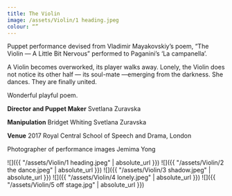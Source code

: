 ```yaml
---
title: The Violin
image: /assets/Violin/1 heading.jpeg
colour: “”
---
```


Puppet performance devised from Vladimir Mayakovskiy’s poem, “The Violin — A Little Bit Nervous” performed to Paganini’s ‘La campanella’.

A Violin becomes overworked, its player walks away. Lonely, the Violin does not notice its other half — its soul-mate —emerging from the darkness. She dances. They are finally united.

Wonderful playful poem.

**Director and Puppet Maker**
Svetlana Zuravska

**Manipulation**
Bridget Whiting
Svetlana Zuravska

**Venue**
2017
Royal Central School of Speech and Drama, London

Photographer of performance images Jemima Yong

![]({{ "/assets/Violin/1 heading.jpeg" | absolute_url }})
![]({{ "/assets/Violin/2 the dance.jpeg" | absolute_url }})
![]({{ "/assets/Violin/3 shadow.jpeg" | absolute_url }})
![]({{ "/assets/Violin/4 lonely.jpeg" | absolute_url }})
![]({{ "/assets/Violin/5 off stage.jpg" | absolute_url }})

<!-- ![]({{ "/assets/Violin/6 face to face 1.jpg" | absolute_url }})
![]({{ "/assets/Violin/7 face to face 2.jpeg" | absolute_url }}) -->
